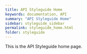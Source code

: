 ```yaml
---
title: API Styleguide Home
keywords: documentation, API
summary: "API Styleguide Home"
sidebar: styleguide_sidebar
permalink: styleguide_home.html
folder: styleguide
---
```


This is the API Styleguide home page.
